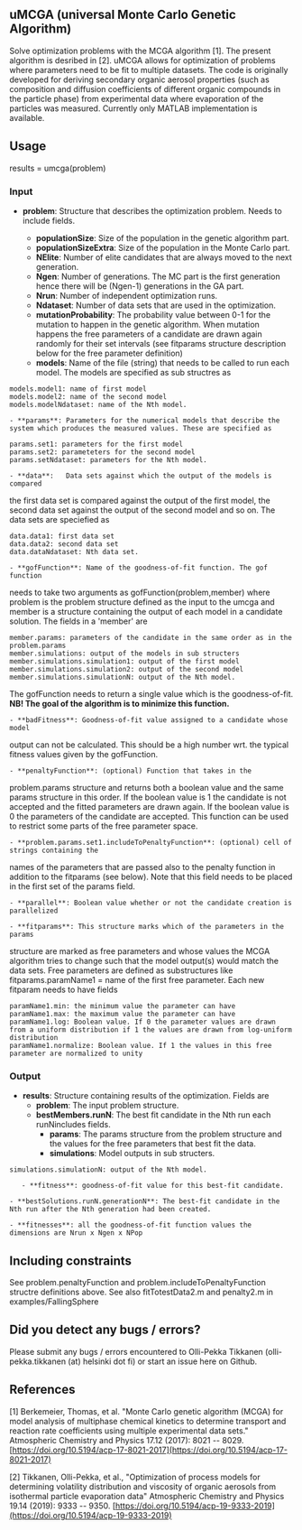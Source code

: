 ## uMCGA (universal Monte Carlo Genetic Algorithm)

Solve optimization problems with the MCGA algorithm [1]. The present algorithm is desribed in [2]. 
uMCGA allows for optimization of problems where parameters need to be fit to multiple datasets. 
The code is originally developed for deriving secondary organic aerosol properties 
(such as composition and diffusion coefficients of different organic compounds in the particle phase)
from experimental data where evaporation of the particles was measured. Currently only MATLAB implementation is available.

## Usage

results = umcga(problem)

### Input

* **problem**: Structure that describes the optimization problem. Needs to include fields.

    - **populationSize**: Size of the population in the genetic algorithm part.
    - **populationSizeExtra**: Size of the population in the Monte Carlo part.
    - **NElite**: Number of elite candidates that are always moved to the next generation.
    - **Ngen**: Number of generations. The MC part is the first generation hence there will be (Ngen-1) generations in the GA part.
    - **Nrun**: Number of independent optimization runs.
    - **Ndataset**: Number of data sets that are used in the optimization.
    - **mutationProbability**: The probability value between 0-1 for the mutation to happen in the genetic algorithm. 
When mutation happens the free parameters of a candidate are drawn again randomly for their set intervals 
(see fitparams structure description below for the free parameter definition)
    - **models**: Name of the file (string) that needs to be called to run each model. The models are specified as sub structres as

```
models.model1: name of first model
models.model2: name of the second model
models.modelNdataset: name of the Nth model.
```

    - **params**: Parameters for the numerical models that describe the system which produces the measured values. These are specified as

```
params.set1: parameters for the first model
params.set2: parameteters for the second model
params.setNdataset: parameters for the Nth model.

```

    - **data**:   Data sets against which the output of the models is compared
the first data set is compared against the output of the first
model, the second data set against the output of the second
model and so on. The data sets are speciefied as


```
data.data1: first data set
data.data2: second data set
data.dataNdataset: Nth data set.
```

    - **gofFunction**: Name of the goodness-of-fit function. The gof function
needs to take two arguments as gofFunction(problem,member)
where problem is the problem structure defined as the
input to the umcga and member is a structure containing 
the output of each model in a candidate solution. 
The fields in a 'member' are


```
member.params: parameters of the candidate in the same order as in the problem.params
member.simulations: output of the models in sub structers
member.simulations.simulation1: output of the first model
member.simulations.simulation2: output of the second model
member.simulations.simulationN: output of the Nth model.
```

The gofFunction needs to return a single value which is the goodness-of-fit. **NB! The goal of the algorithm is to minimize this function.**

    - **badFitness**: Goodness-of-fit value assigned to a candidate whose model 
output can not be calculated. This should be a high number
wrt. the typical fitness values given by the gofFunction.
                 
    - **penaltyFunction**: (optional) Function that takes in the 
problem.params structure and returns both a boolean
value and the same params structure in this order. If
the boolean value is 1 the candidate is not accepted
and the fitted parameters are drawn again. If the
boolean value is 0 the parameters of the candidate are
accepted. This function can be used to restrict some
parts of the free parameter space.

    - **problem.params.set1.includeToPenaltyFunction**: (optional) cell of strings containing the
names of the parameters that are passed also 
to the penalty function in addition to the fitparams (see below). Note that this field needs to be placed in the first set of the params field.

    - **parallel**: Boolean value whether or not the candidate creation is parallelized

    - **fitparams**: This structure marks which of the parameters in the params
structure are marked as free parameters and whose values 
the MCGA algorithm tries to change such that the model 
output(s) would match the data sets. Free parameters are
defined as substructures like
fitparams.paramName1 = name of the first free parameter.
Each new fitparam needs to have fields

```
paramName1.min: the minimum value the parameter can have
paramName1.max: the maximum value the parameter can have
paramName1.log: Boolean value. If 0 the parameter values are drawn from a uniform distribution if 1 the values are drawn from log-uniform distribution
paramName1.normalize: Boolean value. If 1 the values in this free parameter are normalized to unity
```

### Output
* **results**: Structure containing results of the optimization. Fields are
    - **problem**: The input problem structure.
    - **bestMembers.runN**: The best fit candidate in the Nth run each runNincludes fields.
        - **params**: The params structure from the problem structure and the values for the free parameters that best fit the data.
        - **simulations**: Model outputs in sub structers.
```
simulations.simulationN: output of the Nth model.
```
       - **fitness**: goodness-of-fit value for this best-fit candidate.

    - **bestSolutions.runN.generationN**: The best-fit candidate in the Nth run after the Nth generation had been created.

    - **fitnesses**: all the goodness-of-fit function values the dimensions are Nrun x Ngen x NPop

## Including constraints
See problem.penaltyFunction and problem.includeToPenaltyFunction structre definitions above. See also fitTotestData2.m and penalty2.m in examples/FallingSphere

## Did you detect any bugs / errors?

Please submit any bugs / errors encountered to Olli-Pekka Tikkanen (olli-pekka.tikkanen (at) helsinki dot fi) or start an issue here on Github.

## References
[1] Berkemeier, Thomas, et al. "Monte Carlo genetic algorithm (MCGA) for model analysis of multiphase chemical kinetics to determine transport and reaction rate coefficients using multiple experimental data sets." Atmospheric Chemistry and Physics 17.12 (2017): 8021 -- 8029. [https://doi.org/10.5194/acp-17-8021-2017](https://doi.org/10.5194/acp-17-8021-2017)

[2] Tikkanen, Olli-Pekka, et al., "Optimization of process models for determining volatility distribution and viscosity of organic aerosols from isothermal particle evaporation data" Atmospheric Chemistry and Physics 19.14 (2019): 9333 -- 9350. [https://doi.org/10.5194/acp-19-9333-2019](https://doi.org/10.5194/acp-19-9333-2019)

